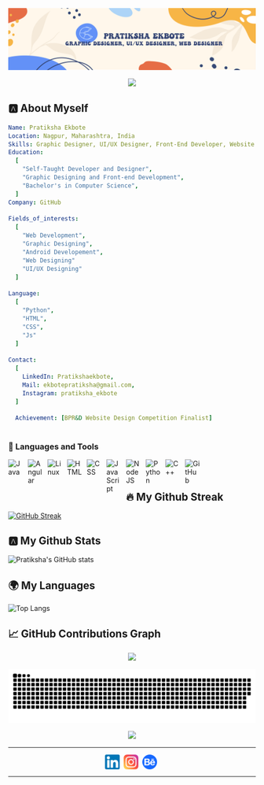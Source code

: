 
<!-- <h1 align="center">Hi <img src="https://raw.githubusercontent.com/ABSphreak/ABSphreak/master/gifs/Hi.gif" width="30">, I'm Pratiksha Ekbote -->
<!-- <br><img src="https://c.tenor.com/CigpzapemsoAAAAi/hi-robot.gif"> -->
<!-- <br><img width="100%" src="/./readme_media/Pratikshaekbotetagline.gif">-->

<img src="readme_media/Github Banner-01.png" width="100%" height=40%/>

<p align="center">
  <img src="https://capsule-render.vercel.app/api?type=waving&color=gradient&text=HEY!&height=100&section=header"/>
</p>


</h1>

## 🅰️ About Myself

```yaml
Name: Pratiksha Ekbote
Location: Nagpur, Maharashtra, India
Skills: Graphic Designer, UI/UX Designer, Front-End Developer, Website Designer.
Education:
  [
    "Self-Taught Developer and Designer",
    "Graphic Designing and Front-end Development",
    "Bachelor's in Computer Science",
  ]
Company: GitHub

Fields_of_interests:
  [
    "Web Development",
    "Graphic Designing",
    "Android Developement",
    "Web Designing"
    "UI/UX Designing"
  ]
  
Language:
  [
    "Python",
    "HTML",
    "CSS",
    "Js"
  ]
  
Contact: 
  [
    LinkedIn: Pratikshaekbote, 
    Mail: ekbotepratiksha@gmail.com, 
    Instagram: pratiksha_ekbote
  ]
  
  Achievement: [BPR&D Website Design Competition Finalist]
  
```
### 🧰 Languages and Tools

<img align="left" alt="Java" width="30px" style="padding-right:10px;" src="https://cdn.jsdelivr.net/gh/devicons/devicon/icons/java/java-original.svg"/>
<!-- <img align="left" alt="Spring" width="30px" style="padding-right:10px;" src="https://cdn.jsdelivr.net/gh/devicons/devicon/icons/spring/spring-original.svg" /> -->
<!-- <img align="left" alt="TypeScript" width="30px" style="padding-right:10px;" src="https://cdn.jsdelivr.net/gh/devicons/devicon/icons/typescript/typescript-plain.svg" /> -->
<img align="left" alt="Angular" width="30px" style="padding-right:10px;" src="https://cdn.jsdelivr.net/gh/devicons/devicon/icons/angularjs/angularjs-plain.svg" />
<!-- <img align="left" alt="Git" width="30px" style="padding-right:10px;" src="https://cdn.jsdelivr.net/gh/devicons/devicon/icons/git/git-original.svg" /> -->
<img align="left" alt="Linux" width="30px" style="padding-right:10px;" src="https://cdn.jsdelivr.net/gh/devicons/devicon/icons/linux/linux-original.svg" />
<img align="left" alt="HTML" width="30px" style="padding-right:10px;" src="https://cdn.jsdelivr.net/gh/devicons/devicon/icons/html5/html5-plain.svg" />
<img align="left" alt="CSS" width="30px" style="padding-right:10px;" src="https://cdn.jsdelivr.net/gh/devicons/devicon/icons/css3/css3-plain.svg" />
<img align="left" alt="JavaScript" width="30px" style="padding-right:10px;" src="https://cdn.jsdelivr.net/gh/devicons/devicon/icons/javascript/javascript-plain.svg" />
<!-- <img align="left" alt="React" width="30px" style="padding-right:10px;" src="https://cdn.jsdelivr.net/gh/devicons/devicon/icons/react/react-original.svg" /> -->
<img align="left" alt="NodeJS" width="30px" style="padding-right:10px;" src="https://cdn.jsdelivr.net/gh/devicons/devicon/icons/nodejs/nodejs-original.svg" />
<img align="left" alt="Python" width="30px" style="padding-right:10px;" src="https://cdn.jsdelivr.net/gh/devicons/devicon/icons/python/python-plain.svg" />
<img align="left" alt="C++" width="30px" style="padding-right:10px;" src="https://cdn.jsdelivr.net/gh/devicons/devicon/icons/cplusplus/cplusplus-line.svg" />
<img align="left" alt="GitHub" width="30px" style="padding-right:10px;" src="https://cdn.jsdelivr.net/gh/devicons/devicon/icons/github/github-original.svg" />
<!-- <img align="left" alt="Gradle" width="30px" style="padding-right:10px;" src="https://cdn.jsdelivr.net/gh/devicons/devicon/icons/gradle/gradle-plain.svg" /> -->
<!-- <img align="left" alt="Bash" width="30px" style="padding-right:10px;" src="https://cdn.jsdelivr.net/gh/devicons/devicon/icons/bash/bash-original.svg" /> -->
<br />

<br>

## 🔥 My Github Streak
[![GitHub Streak](https://github-readme-streak-stats.herokuapp.com?user=pratikshaekbote&date_format=j%20M%5B%20Y%5D)](https://git.io/streak-stats) 

  
## 🅰️ My Github Stats

![Pratiksha's GitHub stats](https://github-readme-stats.vercel.app/api?username=pratikshaekbote&show_icons=true)
 
  
## 🌍 My Languages
 
 ![Top Langs](https://github-readme-stats.vercel.app/api/top-langs/?username=Pratikshaekbote&langs_count=8&count_private=true&layout=compact&hide_border=true&bg_color=00000&title_color=fffff&text_color=)  


 ## 📈 GitHub Contributions Graph
<p align="center">
 <img width="600px"src="https://activity-graph.herokuapp.com/graph?username=Pratikshaekbote&theme=redical">
</p>

 ![mishmanners snake gif](https://github.com/MishManners/MishManners/blob/output/github-contribution-grid-snake.svg)
 
<p align="center">
  <img src="https://capsule-render.vercel.app/api?type=waving&color=gradient&height=100&width=100%&section=footer"/>
</p>

<!-- ## 💡 Top Repositories
[![Readme Card](https://github-readme-stats.vercel.app/api/pin/?username=Pratikshaekbote&repo=Enchiper)](https://github.com/Pratikshaekbote/Enchiper)
[![Readme Card](https://github-readme-stats.vercel.app/api/pin/?username=Pratikshaekbote&repo=Air-Writing)](https://github.com/Pratikshaekbote/Air-Writing)
 [![Readme Card](https://github-readme-stats.vercel.app/api/pin/?username=Pratikshaekbote&repo=AI-Mood-Recognizer)](https://github.com/Pratikshaekbote/AI-Mood-Recognizer)
[![Readme Card](https://github-readme-stats.vercel.app/api/pin/?username=Pratikshaekbote&repo=AI-Hand-Volume-Controller)](https://github.com/Pratikshaekbote/AI-Hand-Volume-Controller)  -->

<hr>
<p align="center">
  <a href="https://www.linkedin.com/in/pratikshaekbote/" target="_blank"><img align="center" alt="Pratiksha Ekbote | LinkedIn" width="30px" src="./readme_media/linkedin.png" /></a>&nbsp;
  <a href="https://www.instagram.com/pratiksha_ekbote/" target="_blank"><img align="center" alt="Pratiksha Ekbote | Instagram" width="30px" src="./readme_media/instagram.png" /></a>&nbsp;
  <a href="https://www.behance.net/pratikshaekbote" target="_blank"><img align="center" alt="Pratiksha Ekbote | Behance" width="30px" src="readme_media/behance-1.svg"></a>&nbsp;
</p>
<hr>
